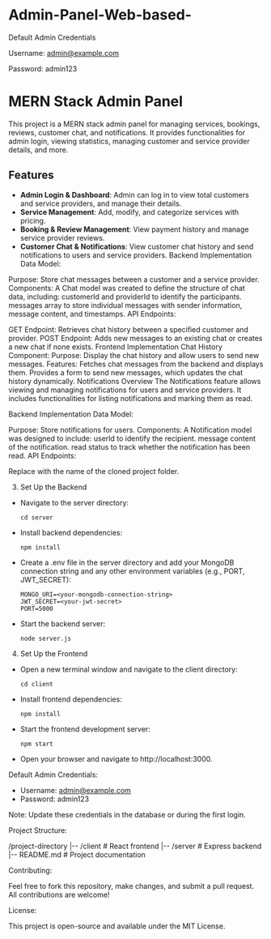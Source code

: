 ﻿# Admin-Panel-Web-based-

Default Admin Credentials

Username: admin@example.com

Password: admin123



# MERN Stack Admin Panel

This project is a MERN stack admin panel for managing services, bookings, reviews, customer chat, and notifications. It provides functionalities for admin login, viewing statistics, managing customer and service provider details, and more.

## Features

- **Admin Login & Dashboard**: Admin can log in to view total customers and service providers, and manage their details.
- **Service Management**: Add, modify, and categorize services with pricing.
- **Booking & Review Management**: View payment history and manage service provider reviews.
- **Customer Chat & Notifications**: View customer chat history and send notifications to users and service providers.
Backend Implementation
Data Model:

Purpose: Store chat messages between a customer and a service provider.
Components: A Chat model was created to define the structure of chat data, including:
customerId and providerId to identify the participants.
messages array to store individual messages with sender information, message content, and timestamps.
API Endpoints:

GET Endpoint: Retrieves chat history between a specified customer and provider.
POST Endpoint: Adds new messages to an existing chat or creates a new chat if none exists.
Frontend Implementation
Chat History Component:
Purpose: Display the chat history and allow users to send new messages.
Features:
Fetches chat messages from the backend and displays them.
Provides a form to send new messages, which updates the chat history dynamically.
Notifications
Overview
The Notifications feature allows viewing and managing notifications for users and service providers. It includes functionalities for listing notifications and marking them as read.

Backend Implementation
Data Model:

Purpose: Store notifications for users.
Components: A Notification model was designed to include:
userId to identify the recipient.
message content of the notification.
read status to track whether the notification has been read.
API Endpoints:

Replace <project-directory> with the name of the cloned project folder.

3. Set Up the Backend
- Navigate to the server directory:
  ```
  cd server
  ```
- Install backend dependencies:
  ```
  npm install
  ```
- Create a .env file in the server directory and add your MongoDB connection string and any other environment variables (e.g., PORT, JWT_SECRET):
  ```
  MONGO_URI=<your-mongodb-connection-string>
  JWT_SECRET=<your-jwt-secret>
  PORT=5000
  ```
- Start the backend server:
  ```
  node server.js
  ```

4. Set Up the Frontend
- Open a new terminal window and navigate to the client directory:
  ```
  cd client
  ```
- Install frontend dependencies:
  ```
  npm install
  ```
- Start the frontend development server:
  ```
  npm start
  ```
- Open your browser and navigate to http://localhost:3000.

Default Admin Credentials:

- Username: admin@example.com
- Password: admin123

Note: Update these credentials in the database or during the first login.

Project Structure:

/project-directory
|-- /client           # React frontend
|-- /server           # Express backend
|-- README.md         # Project documentation

Contributing:

Feel free to fork this repository, make changes, and submit a pull request. All contributions are welcome!

License:

This project is open-source and available under the MIT License.
